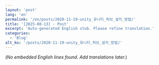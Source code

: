 ```yaml
---
layout: 'post'
lang: 'en'
permalink: '/en/posts/2020-11-19-unity_유니티_허브_설치_방법/'
title: '[2025-08-13] - Post'
excerpt: 'Auto-generated English stub. Please refine translation.'
categories:
  - 'Blog'
alt_ko: '/posts/2020-11-19-unity_유니티_허브_설치_방법/'
---
```


(*No embedded English lines found. Add translations later.*)
